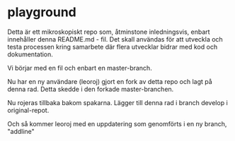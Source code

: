 # playground
Detta är ett mikroskopiskt repo som, åtminstone inledningsvis, enbart innehåller denna README.md - fil.
Det skall användas för att utveckla och testa processen kring samarbete där flera utvecklar bidrar med kod och dokumentation. 

Vi börjar med en fil och enbart en master-branch.

Nu har en ny användare (leoroj) gjort en fork av detta repo och lagt på denna rad. Detta skedde i den forkade master-branchen.

Nu rojeras tillbaka bakom spakarna. Lägger till denna rad i branch develop i original-repot. 

Och så kommer leoroj med en uppdatering som genomförts i en ny branch, "addline"
